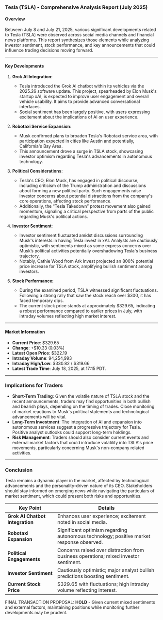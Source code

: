 ### Tesla (TSLA) - Comprehensive Analysis Report (July 2025)

#### Overview
Between July 8 and July 21, 2025, various significant developments related to Tesla (TSLA) were observed across social media channels and financial news platforms. This report synthesizes those elements while analyzing investor sentiment, stock performance, and key announcements that could influence trading decisions moving forward.

---

#### Key Developments
1. **Grok AI Integration**:
   - Tesla introduced the Grok AI chatbot within its vehicles via the 2025.26 software update. This project, spearheaded by Elon Musk's startup xAI, is expected to improve user engagement and overall vehicle usability. It aims to provide advanced conversational interfaces.
   - Social sentiment has been largely positive, with users expressing excitement about the implications of AI on user experience.

2. **Robotaxi Service Expansion**:
   - Musk confirmed plans to broaden Tesla's Robotaxi service area, with participation expected in cities like Austin and potentially, California's Bay Area.
   - This announcement drove a surge in TSLA stock, showcasing investor optimism regarding Tesla's advancements in autonomous technology.

3. **Political Considerations**:
   - Tesla's CEO, Elon Musk, has engaged in political discourse, including criticism of the Trump administration and discussions about forming a new political party. Such engagements raise investor concerns about potential distractions from the company's core operations, affecting stock performance.
   - Additionally, the “Tesla Takedown” protest movement also gained momentum, signaling a critical perspective from parts of the public regarding Musk's political actions.

4. **Investor Sentiment**:
   - Investor sentiment fluctuated amidst discussions surrounding Musk's interests in having Tesla invest in xAI. Analysts are cautiously optimistic, with sentiments mixed as some express concerns over Musk’s political activities potentially overshadowing Tesla's business trajectory.
   - Notably, Cathie Wood from Ark Invest projected an 800% potential price increase for TSLA stock, amplifying bullish sentiment among investors. 

5. **Stock Performance**:
   - During the examined period, TSLA witnessed significant fluctuations. Following a strong rally that saw the stock reach over $300, it has faced temporary dips.
   - The current stock price stands at approximately $329.65, indicating a robust performance compared to earlier prices in July, with intraday volumes reflecting high market interest. 

---

#### Market Information
- **Current Price**: $329.65
- **Change**: +$10.33 (0.03%)
- **Latest Open Price**: $322.19
- **Intraday Volume**: 94,254,993
- **Intraday High/Low**: $330.82 / $319.66
- **Latest Trade Time**: July 18, 2025, at 17:15 PDT.

---

### Implications for Traders
- **Short-Term Trading**: Given the volatile nature of TSLA stock and the recent announcements, traders may find opportunities in both bullish and bearish plays, depending on the timing of trades. Close monitoring of market reactions to Musk's political statements and technological advancements will be vital.
- **Long-Term Investment**: The integration of AI and expansion into autonomous services suggest a progressive trajectory for Tesla. Positive analyst outlooks could support long-term holdings.
- **Risk Management**: Traders should also consider current events and external market factors that could introduce volatility into TSLA's price movements, particularly concerning Musk's non-company related activities.

---

### Conclusion
Tesla remains a dynamic player in the market, affected by technological advancements and the personality-driven nature of its CEO. Stakeholders should stay informed on emerging news while navigating the particulars of market sentiment, which could present both risks and opportunities.

| Key Point                             | Details                                                                                      |
|---------------------------------------|----------------------------------------------------------------------------------------------|
| **Grok AI Chatbot Integration**       | Enhances user experience; excitement noted in social media.                                 |
| **Robotaxi Expansion**                | Significant optimism regarding autonomous technology; positive market response observed.     |
| **Political Engagements**             | Concerns raised over distraction from business operations; mixed investor sentiment.         |
| **Investor Sentiment**                | Cautiously optimistic; major analyst bullish predictions boosting sentiment.                 |
| **Current Stock Price**               | $329.65 with fluctuations; high intraday volume reflecting interest.                         |

FINAL TRANSACTION PROPOSAL: **HOLD** - Given current mixed sentiments and external factors, maintaining positions while monitoring further developments may be prudent.